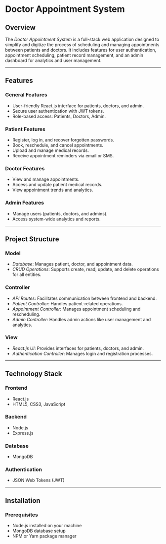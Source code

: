# Doctor Appointment System  

## Overview  
The *Doctor Appointment System* is a full-stack web application designed to simplify and digitize the process of scheduling and managing appointments between patients and doctors. It includes features for user authentication, appointment scheduling, patient record management, and an admin dashboard for analytics and user management.

---

## Features  

### General Features  
- User-friendly React.js interface for patients, doctors, and admin.  
- Secure user authentication with JWT tokens.  
- Role-based access: Patients, Doctors, Admin.  

### Patient Features  
- Register, log in, and recover forgotten passwords.  
- Book, reschedule, and cancel appointments.  
- Upload and manage medical records.  
- Receive appointment reminders via email or SMS.  

### Doctor Features  
- View and manage appointments.  
- Access and update patient medical records.  
- View appointment trends and analytics.  

### Admin Features  
- Manage users (patients, doctors, and admins).  
- Access system-wide analytics and reports.  

---

## Project Structure  

### Model  
- *Database*: Manages patient, doctor, and appointment data.  
- *CRUD Operations*: Supports create, read, update, and delete operations for all entities.  

### Controller  
- *API Routes*: Facilitates communication between frontend and backend.  
- *Patient Controller*: Handles patient-related operations.  
- *Appointment Controller*: Manages appointment scheduling and rescheduling.  
- *Admin Controller*: Handles admin actions like user management and analytics.  

### View  
- *React.js UI*: Provides interfaces for patients, doctors, and admin.  
- *Authentication Controller*: Manages login and registration processes.  

---

## Technology Stack  

### Frontend  
- React.js  
- HTML5, CSS3, JavaScript  

### Backend  
- Node.js  
- Express.js  

### Database  
- MongoDB  

### Authentication  
- JSON Web Tokens (JWT)  

---

## Installation  

### Prerequisites  
- Node.js installed on your machine  
- MongoDB database setup  
- NPM or Yarn package manager  

